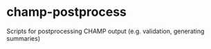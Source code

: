 # champ-postprocess
Scripts for postprocessing CHAMP output (e.g. validation, generating summaries)
